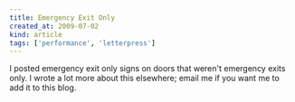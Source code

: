 ```yaml
---
title: Emergency Exit Only
created_at: 2009-07-02
kind: article
tags: ['performance', 'letterpress']
---
```


I posted emergency exit only signs on doors that weren't emergency exits only.
I wrote a lot more about this elsewhere; email me if you want me to add it to
this blog.
